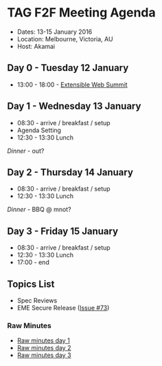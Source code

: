 # TAG F2F Meeting Agenda

* Dates: 13-15 January 2016
* Location: Melbourne, Victoria, AU
* Host: Akamai

## Day 0 - Tuesday 12 January

* 13:00 - 18:00 - [Extensible Web Summit](https://ti.to/torgo/ews-melbourne)

## Day 1 - Wednesday 13 January 

* 08:30 - arrive / breakfast / setup
* Agenda Setting
* 12:30 - 13:30 Lunch 

_Dinner_ - out?


## Day 2 - Thursday 14 January 

* 08:30 - arrive / breakfast / setup
* 12:30 - 13:30 Lunch

_Dinner_ - BBQ @ mnot?

## Day 3 - Friday 15 January

* 08:30 - arrive / breakfast / setup
* 12:30 - 13:30 Lunch
* 17:00 - end

## Topics List

* Spec Reviews
* EME Secure Release ([Issue #73](https://github.com/w3ctag/spec-reviews/issues/73))

### Raw Minutes

* [Raw minutes day 1](https://etherpad.w3ctag.org/p/13-01-2016-minutes.md)
* [Raw minutes day 2](https://etherpad.w3ctag.org/p/14-01-2016-minutes.md)
* [Raw minutes day 3](https://etherpad.w3ctag.org/p/15-01-2016-minutes.md)

